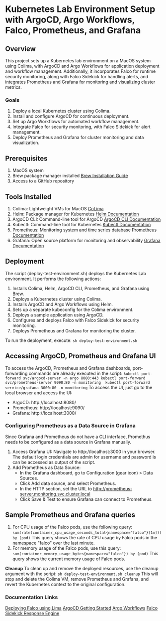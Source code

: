 # Kubernetes Lab Environment Setup with ArgoCD, Argo Workflows, Falco, Prometheus, and Grafana

## Overview

This project sets up a Kubernetes lab environment on a MacOS system using Colima, with ArgoCD and Argo Workflows for application deployment and workflow management. Additionally, it incorporates Falco for runtime security monitoring, along with Falco Sidekick for handling alerts, and integrates Prometheus and Grafana for monitoring and visualizing cluster metrics.

### Goals

1. Deploy a local Kubernetes cluster using Colima.
2. Install and configure ArgoCD for continuous deployment.
3. Set up Argo Workflows for automated workflow management.
4. Integrate Falco for security monitoring, with Falco Sidekick for alert management.
5. Deploy Prometheus and Grafana for cluster monitoring and data visualization.

## Prerequisites

1. MacOS system
2. Brew package manager installed [Brew Installation Guide](https://brew.sh/)
3. Access to a GitHub repository

## Tools Installed

1. Colima: Lightweight VMs for MacOS [CoLima](https://github.com/abiosoft/colima)
2. Helm: Package manager for Kubernetes [Helm Documentation](https://helm.sh/docs/)
3. ArgoCD CLI: Command-line tool for ArgoCD [ArgoCD CLI Documentation](https://argo-cd.readthedocs.io/en/stable/getting_started/)
4. Kubectl: Command-line tool for Kubernetes [Kubectl Documentation](https://kubernetes.io/docs/reference/kubectl/)
5. Prometheus: Monitoring system and time series database [Prometheus Documentation](https://prometheus.io/docs/introduction/overview/)
6. Grafana: Open source platform for monitoring and observability [Grafana Documentation](https://grafana.com/docs/)

## Deployment
The script (deploy-test-environment.sh) deploys the Kubernetes Lab environment. It performs the following actions:

1. Installs Colima, Helm, ArgoCD CLI, Prometheus, and Grafana using Brew.
2. Deploys a Kubernetes cluster using Colima.
3. Installs ArgoCD and Argo Workflows using Helm.
4. Sets up a separate kubeconfig for the Colima environment.
5. Deploys a sample application using ArgoCD.
6. Configures and deploys Falco with Falco Sidekick for security monitoring.
7. Deploys Prometheus and Grafana for monitoring the cluster.

To run the deployment, execute:
`
sh deploy-test-environment.sh
`
## Accessing ArgoCD, Prometheus and Grafana UI
To access the ArgoCD, Prometheus and Grafana dashboards, port-forwarding commands are already executed in the script:
`
kubectl port-forward svc/argocd-server -n argo 8080:443
kubectl port-forward svc/prometheus-server 9090:80 -n monitoring 
kubectl port-forward service/grafana 3000:80 -n monitoring
`
To access the UI, just go to the local browser and access the UI:
- ArgoCD: http://localhost:8080/
- Prometheus: http://localhost:9090/
- Grafana: http://localhost:3000/

### Configuring Prometheus as a Data Source in Grafana
Since Grafana and Prometheus do not have a CLI interface, Promethus needs to be configured as a data source in Grafana manually. 
1. Access Grafana UI: Navigate to http://localhost:3000 in your browser. The default login credentials are admin for username and password is can be accessed as output of the script.
2. Add Prometheus as Data Source:
   - In the Grafana dashboard, go to Configuration (gear icon) > Data Sources.
   - Click Add data source, and select Prometheus.
   - In the HTTP section, set the URL to http://prometheus-server.monitoring.svc.cluster.local
   - Click Save & Test to ensure Grafana can connect to Prometheus.

## Sample Prometheus and Grafana queries
1. For CPU usage of the Falco pods, use the following query:
   `
   sum(rate(container_cpu_usage_seconds_total{namespace="falco"}[1m])) by (pod)
   `
   This query shows the rate of CPU usage by Falco pods in the namespace "falco" over the last minute.
2. For memory usage of the Falco pods, use this query:
   `
   sum(container_memory_usage_bytes{namespace="falco"}) by (pod)
   `
   This query shows the current memory usage of Falco pods.


**Cleanup**
To clean up and remove the deployed resources, use the cleanup argument with the script:
`
sh deploy-test-environment.sh cleanup
`
This will stop and delete the Colima VM, remove Prometheus and Grafana, and revert the Kubernetes context to the original configuration.

### Documentation Links

[Deploying Falco using Lima](https://falco.org/blog/falco-apple-silicon/#falco-on-m1-on-kubernetes)
[ArgoCD Getting Started](https://argo-cd.readthedocs.io/en/stable/getting_started/)
[Argo Workflows](https://github.com/argoproj/argo-workflows/blob/master/docs/quick-start.md)
[Falco Sidekick Response Engine](https://falco.org/blog/falcosidekick-response-engine-part-5-argo/)